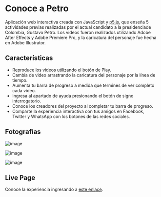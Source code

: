 # Conoce a Petro
Aplicación web interactiva creada con JavaScript y [p5.js](https://p5js.org/), que enseña 5 actividades previas realizadas por el actual candidato a la presidenciade Colombia, Gustavo Petro. Los videos fueron realizados utilizando Adobe After Effects y Adobe Premiere Pro, y la caricatura del personaje fue hecha en Adobe Illustrator.

## Características
- Reproduce los videos utilizando el botón de Play.
- Cambia de video arrastrando la caricatura del personaje por la línea de tiempo.
- Aumenta tu barra de progreso a medida que termines de ver completo cada video.
- Ingresa al apartado de ayuda presionando el botón de signo interrogatorio.
- Conoce los creadores del proyecto al completar tu barra de progreso.
- Comparte la experiencia interactiva con tus amigos en Facebook, Twitter y WhatsApp con los botones de las redes sociales.

## Fotografías
![image](https://user-images.githubusercontent.com/71740420/169938323-7ab81471-f585-41c5-acd1-2e619ecbbf1d.png)

![image](https://user-images.githubusercontent.com/71740420/169938971-701f1f37-8119-469c-aad7-8980ef471109.png)

![image](https://user-images.githubusercontent.com/71740420/169939153-5435defb-73ce-43d7-b4b3-0d8778265d8c.png)

## Live Page
Conoce la experiencia ingresando a [este enlace](https://ondasdejunio.github.io/conoce-a-petro/).
